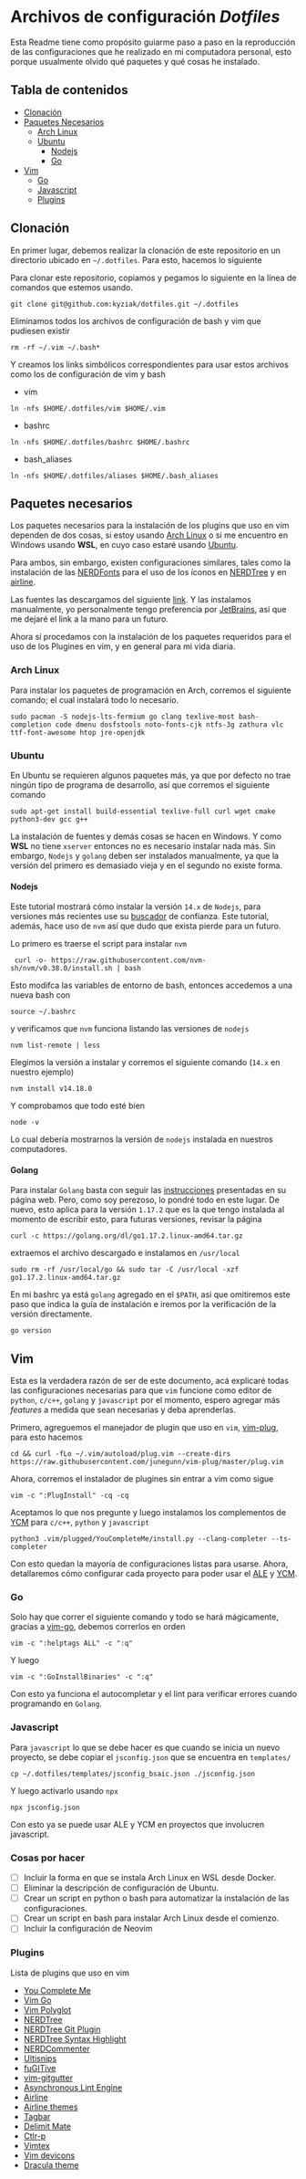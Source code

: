 # Archivos de configuración *Dotfiles* 

Esta Readme tiene como propósito guiarme paso a paso en la reproducción de las configuraciones que he realizado  en mi computadora personal, esto porque usualmente olvido qué paquetes y qué cosas he instalado. 

## Tabla de contenidos
- [Clonación](#clonación)
- [Paquetes Necesarios](#paquetes-necesarios) 
	- [Arch Linux](#arch-linux)
	- [Ubuntu](#ubuntu)
		- [Nodejs](#nodejs)
		- [Go](#golang)
- [Vim](#vim)
	- [Go](#go)
	- [Javascript](#javascript)
	- [Plugins](#plugins)

## Clonación

En primer lugar, debemos realizar la clonación de este repositorio en un directorio ubicado en `~/.dotfiles`. Para esto, hacemos lo siguiente

Para clonar este repositorio, copiamos y pegamos lo siguiente en la línea de comandos que estemos usando. 
```
git clone git@github.com:kyziak/dotfiles.git ~/.dotfiles
```
Eliminamos todos los archivos de configuración de bash y vim que pudiesen existir
```
rm -rf ~/.vim ~/.bash*
```
Y creamos los links simbólicos correspondientes para usar estos archivos como los de configuración de vim y bash 
* vim </br>
```
ln -nfs $HOME/.dotfiles/vim $HOME/.vim
```
* bashrc </br>
```
ln -nfs $HOME/.dotfiles/bashrc $HOME/.bashrc	
```
* bash_aliases </br>
```
ln -nfs $HOME/.dotfiles/aliases $HOME/.bash_aliases
```

## Paquetes necesarios
Los paquetes necesarios para la instalación de los plugins que uso en vim dependen de dos cosas, si estoy usando [Arch Linux](https://archlinux.org/) o si me encuentro en Windows usando **WSL**, en cuyo caso estaré usando [Ubuntu](https://ubuntu.com/). 

Para ambos, sin embargo, existen configuraciones similares, tales como la instalación de las [NERDFonts](https://github.com/ryanoasis/nerd-fonts) para el uso de los íconos en [NERDTree](https://github.com/preservim/nerdtree) y en [airline](https://github.com/vim-airline/vim-airline).

Las fuentes las descargamos del siguiente [link](https://www.nerdfonts.com/font-downloads). Y las instalamos manualmente, yo personalmente tengo preferencia por [JetBrains](https://github.com/ryanoasis/nerd-fonts/releases/download/v2.1.0/JetBrainsMono.zip), así que me dejaré el link a la mano para un futuro. 

Ahora sí procedamos con la instalación de los paquetes requeridos para el uso de los Plugines en vim, y en general para mi vida diaria.

### Arch Linux
Para instalar los paquetes de programación en Arch, corremos el siguiente comando; el cual instalará todo lo necesario. 

```
sudo pacman -S nodejs-lts-fermium go clang texlive-most bash-completion code dmenu dosfstools noto-fonts-cjk ntfs-3g zathura vlc ttf-font-awesome htop jre-openjdk 
```

### Ubuntu
En Ubuntu se requieren algunos paquetes más, ya que por defecto no trae ningún tipo de programa de desarrollo, así que corremos el siguiente comando 
```
sudo apt-get install build-essential texlive-full curl wget cmake python3-dev gcc g++
```
La instalación de fuentes y demás cosas se hacen en Windows. Y como **WSL** no tiene `xserver` entonces no es necesario instalar nada más. Sin embargo, `Nodejs` y `golang` deben ser instalados manualmente, ya que la versión del primero es demasiado vieja y en el segundo no existe forma. 

#### Nodejs
Este tutorial mostrará cómo instalar la versión `14.x` de `Nodejs`, para versiones más recientes use su [buscador](https://duckduckgo.com/) de confianza. Este tutorial, además, hace uso de `nvm` así que dudo que exista pierde para un futuro. 

Lo primero es traerse el script para instalar `nvm`
```
 curl -o- https://raw.githubusercontent.com/nvm-sh/nvm/v0.38.0/install.sh | bash
```
Esto modifca las variables de entorno de bash, entonces accedemos a una nueva bash con 
```
source ~/.bashrc
```

y verificamos que `nvm` funciona listando las versiones de `nodejs`
```
nvm list-remote | less
```
Elegimos la versión a instalar y corremos el siguiente comando (`14.x` en nuestro ejemplo)
```
nvm install v14.18.0
```

Y comprobamos que todo esté bien

```
node -v
```
Lo cual debería mostrarnos la versión de `nodejs` instalada en nuestros computadores. 

#### Golang
Para instalar `Golang` basta con seguir las [instrucciones](https://golang.org/doc/install) presentadas en su página web. Pero, como soy perezoso, lo pondré todo en este lugar. De nuevo, esto aplica para la versión `1.17.2` que es la que tengo instalada al momento de escribir esto, para futuras versiones, revisar la página 
```
curl -c https://golang.org/dl/go1.17.2.linux-amd64.tar.gz
```
extraemos el archivo descargado e instalamos en `/usr/local`
```
sudo rm -rf /usr/local/go && sudo tar -C /usr/local -xzf go1.17.2.linux-amd64.tar.gz
```
En mi bashrc ya está `golang` agregado en el `$PATH`, así que omitiremos este paso que indica la guía de instalación e iremos por la verificación de la versión directamente. 
```
go version
```

## Vim

Esta es la verdadera razón de ser de este documento, acá explicaré todas las configuraciones necesarias para que `vim` funcione como editor de `python`, `c/c++`, `golang` y `javascript` por el momento, espero agregar más *features* a medida que sean necesarias y deba aprenderlas. 

Primero, agreguemos el manejador de plugin que uso en `vim`, [vim-plug](https://github.com/junegunn/vim-plug), para esto hacemos 
```
cd && curl -fLo ~/.vim/autoload/plug.vim --create-dirs     https://raw.githubusercontent.com/junegunn/vim-plug/master/plug.vim
```

Ahora, corremos el instalador de plugines sin entrar a vim como sigue 
```
vim -c ":PlugInstall" -cq -cq
```

Aceptamos lo que nos pregunte y luego instalamos los complementos de [YCM](https://github.com/ycm-core/YouCompleteMe) para `c/c++`, `python` y `javascript`
```
python3 .vim/plugged/YouCompleteMe/install.py --clang-completer --ts-completer
```
Con esto quedan la mayoría de configuraciones listas para usarse. Ahora, detallaremos cómo configurar cada proyecto para poder usar el [ALE](https://github.com/dense-analysis/ale) y [YCM](). 

### Go

Solo hay que correr el siguiente comando y todo se hará mágicamente, gracias a [vim-go](https://github.com/fatih/vim-go.git), debemos correrlos en orden
```
vim -c ":helptags ALL" -c ":q"
```
Y luego
```
vim -c ":GoInstallBinaries" -c ":q"
```

Con esto ya funciona el autocompletar y el lint para verificar errores cuando programando en `Golang`. 

### Javascript

Para `javascript` lo que se debe hacer es que cuando se inicia un nuevo proyecto, se debe copiar el `jsconfig.json` que se encuentra en `templates/` 

```
cp ~/.dotfiles/templates/jsconfig_bsaic.json ./jsconfig.json
```

Y luego activarlo usando `npx`

```
npx jsconfig.json
```

Con esto ya se puede usar ALE y YCM en proyectos que involucren javascript. 

### Cosas por hacer

- [ ] Incluir la forma en que se instala Arch Linux en WSL desde Docker.
- [ ] Eliminar la descripción de configuración de Ubuntu.
- [ ] Crear un script en python o bash para automatizar la instalación de las configuraciones. 
- [ ] Crear un script en bash para instalar Arch Linux desde el comienzo. 
- [ ] Incluir la configuración de Neovim 

### Plugins

Lista de plugins que uso en vim 
- [You Complete Me](https://github.com/ycm-core/YouCompleteMe)
- [Vim Go](https://github.com/fatih/vim-go)
- [Vim Polyglot](https://github.com/sheerun/vim-polyglot)
- [NERDTree](https://github.com/preservim/nerdtree)
- [NERDTree Git Plugin](https://github.com/Xuyuanp/nerdtree-git-plugin)
- [NERDTree Syntax Highlight](https://github.com/tiagofumo/vim-nerdtree-syntax-highlight)
- [NERDCommenter](https://github.com/preservim/nerdcommenter)
- [Ultisnips](https://github.com/SirVer/ultisnips)
- [fuGITive](https://github.com/tpop/vim-fugitive)
- [vim-gitgutter](https://github.com/airblade/vim-gitgutter)
- [Asynchronous Lint Engine](https://github.com/dense-analysis/ale)
- [Airline](https://github.com/vim-airline/vim-airline)
- [Airline themes](https://github.com/vim-airline/vim-airline-themes)
- [Tagbar](https://github.com/preservim/tagbar)
- [Delimit Mate](https://github.com/Raimondi/delimitMate)
- [Ctlr-p](https://github.com/ctrlpvim/ctrlp.vim)
- [Vimtex](https://github.com/lervag/vimtex)
- [Vim devicons](https://github.com/ryanoasis/vim-devicons)
- [Dracula theme](https://github.com/dracula/vim)
